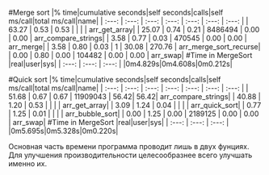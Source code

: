 #Merge sort
|% time|cumulative seconds|self seconds|calls|self ms/call|total ms/call|name|
| :---: | :---: | :---: | :---: | :---: | :---: | :---: |
| 63.27   |   0.53  |   0.53  |         |          |       | arr_get_array|
| 25.07   |   0.74  |   0.21 | 8486494  |   0.00  |   0.00 | arr_compare_strings|
|  3.58   |   0.77  |   0.03 |  470545  |   0.00  |   0.00 | arr_merge|
|  3.58   |   0.80  |   0.03 |       1  |  30.08  | 270.76 | arr_merge_sort_recurse|
|  0.00   |   0.80  |   0.00 |  104482  |   0.00  |   0.00 | arr_swap|
#Time in MergeSort
|real|user|sys|
| :---: | :---: | :---: |
|0m4.829s|0m4.608s|0m0.212s|

#Quick sort
|% time|cumulative seconds|self seconds|calls|self ms/call|total ms/call|name|
| :---: | :---: | :---: | :---: | :---: | :---: | :---: |
| 51.68 | 0.67  |   0.67 | 11909043 |   56.42| 56.42|  arr_compare_strings|
| 40.88 | 1.20  |   0.53 |          |        |      | arr_get_array|
|  3.09 | 1.24  |   0.04 |          |        |      |  arr_quick_sort|
|  0.77 | 1.25  |   0.01 |          |        |      |   arr_bubble_sort|
|  0.00 | 1.25  |   0.00 | 2189125  |   0.00 | 0.00 | arr_swap|
#Time in MergeSort
|real|user|sys|
| :---: | :---: | :---: |
|0m5.695s|0m5.328s|0m0.220s|

Основная часть времени программа проводит лишь в двух фунциях. Для улучшения производительности целесообразнее всего улучшать именно их.

